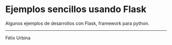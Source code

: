 # Ejemplos sencillos usando Flask
Algunos ejemplos de desarrollos con Flask, framework para python.

---
Félix Urbina
